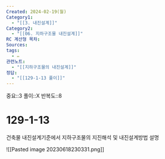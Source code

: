```yaml
---
Created: 2024-02-19(월)
Category1:
  - "[[3. 내진설계]]"
Category2:
  - "[[06. 지하구조물 내진설계]]"
RC 계산형 목차: 
Sources: 
tags:
  - ✏️
관련노트:
  - "[[지하구조물의 내진설계]]"
정답:
  - "[[129-1-13 풀이]]"
---
```

중요::3
풀이::X
반복도::8
#  129-1-13



건축물 내진설계기준에서 지하구조물의 지진해석 및 내진설계방법 설명

![[Pasted image 20230618230331.png]]
